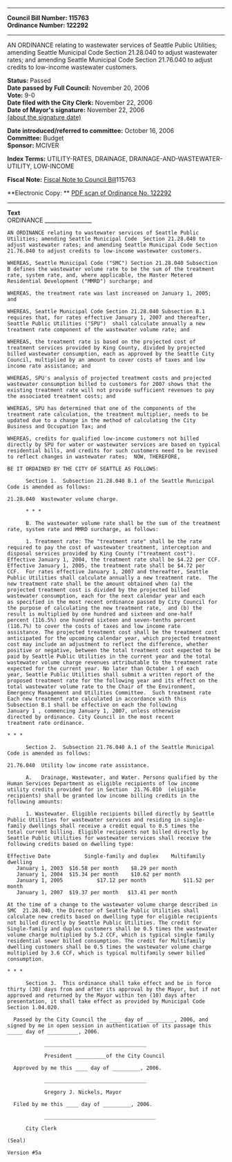 * * * * *  
  
**Council Bill Number: [](#h0)[](#h2)115763**   
**Ordinance Number: 122292**  
  
* * * * *  
  
AN ORDINANCE relating to wastewater services of Seattle Public Utilities; amending Seattle Municipal Code Section 21.28.040 to adjust wastewater rates; and amending Seattle Municipal Code Section 21.76.040 to adjust credits to low-income wastewater customers.  
  
**Status:** Passed   
**Date passed by Full Council:** November 20, 2006   
**Vote:** 9-0   
**Date filed with the City Clerk:** November 22, 2006   
**Date of Mayor's signature:** November 22, 2006   
[(about the signature date)](/~public/approvaldate.htm)   
  
  
**Date introduced/referred to committee:** October 16, 2006   
**Committee:** Budget   
**Sponsor:** MCIVER   
  
**Index Terms:** UTILITY-RATES, DRAINAGE, DRAINAGE-AND-WASTEWATER-UTILITY, LOW-INCOME  
  
**Fiscal Note:** [Fiscal Note to Council Bill](http://clerk.seattle.gov/~public/fnote/115763.htm)[](#h1)[](#h3)115763  
  
**Electronic Copy: ** [PDF scan of Ordinance No. 122292](/~archives/Ordinances/Ord_122292.pdf)  
  
* * * * *  
  
**Text**  
    ORDINANCE _________________  
  
    AN ORDINANCE relating to wastewater services of Seattle Public  
    Utilities; amending Seattle Municipal Code  Section 21.28.040 to  
    adjust wastewater rates; and amending Seattle Municipal Code Section  
    21.76.040 to adjust credits to low-income wastewater customers.  
  
    WHEREAS, Seattle Municipal Code ("SMC") Section 21.28.040 Subsection  
    B defines the wastewater volume rate to be the sum of the treatment  
    rate, system rate, and, where applicable, the Master Metered  
    Residential Development ("MMRD") surcharge; and  
  
    WHEREAS, the treatment rate was last increased on January 1, 2005;  
    and  
  
    WHEREAS, Seattle Municipal Code Section 21.28.040 Subsection B.1  
    requires that, for rates effective January 1, 2007 and thereafter,  
    Seattle Public Utilities ("SPU")  shall calculate annually a new  
    treatment rate component of the wastewater volume rate; and  
  
    WHEREAS, the treatment rate is based on the projected cost of  
    treatment services provided by King County, divided by projected  
    billed wastewater consumption, each as approved by the Seattle City  
    Council, multiplied by an amount to cover costs of taxes and low  
    income rate assistance; and  
  
    WHEREAS, SPU's analysis of projected treatment costs and projected  
    wastewater consumption billed to customers for 2007 shows that the  
    existing treatment rate will not provide sufficient revenues to pay  
    the associated treatment costs; and  
  
    WHEREAS, SPU has determined that one of the components of the  
    treatment rate calculation, the treatment multiplier, needs to be  
    updated due to a change in the method of calculating the City  
    Business and Occupation Tax; and  
  
    WHEREAS, credits for qualified low-income customers not billed  
    directly by SPU for water or wastewater services are based on typical  
    residential bills, and credits for such customers need to be revised  
    to reflect changes in wastewater rates;  NOW, THEREFORE,  
  
    BE IT ORDAINED BY THE CITY OF SEATTLE AS FOLLOWS:  
  
          Section 1.  Subsection 21.28.040 B.1 of the Seattle Municipal  
    Code is amended as follows:  
  
    21.28.040  Wastewater volume charge.  
  
          * * *  
  
          B. The wastewater volume rate shall be the sum of the treatment  
    rate, system rate and MMRD surcharge, as follows:  
  
          1. Treatment rate: The "treatment rate" shall be the rate  
    required to pay the cost of wastewater treatment, interception and  
    disposal services provided by King County ("treatment cost").  
    Effective January 1, 2004, the treatment rate shall be $4.22 per CCF.  
    Effective January 1, 2005, the treatment rate shall be $4.72 per  
    CCF.  For rates effective January 1, 2007 and thereafter, Seattle  
    Public Utilities shall calculate annually a new treatment rate.  The  
    new treatment rate shall be the amount obtained when (a) the  
    projected treatment cost is divided by the projected billed  
    wastewater consumption, each for the next calendar year and each  
    as specified in the most recent ordinance passed by City Council for  
    the purpose of calculating the new treatment rate,  and (b) the  
    result is multiplied by one hundred and sixteen and one-half  
    percent (116.5%) one hundred sixteen and seven-tenths percent  
    (116.7%) to cover the costs of taxes and low income rate  
    assistance. The projected treatment cost shall be the treatment cost  
    anticipated for the upcoming calendar year, which projected treatment  
    cost may include an adjustment to reflect the difference, whether  
    positive or negative, between the total treatment cost expected to be  
    paid by Seattle Public Utilities in the current year and the total  
    wastewater volume charge revenues attributable to the treatment rate  
    expected for the current year. No later than October 1 of each  
    year, Seattle Public Utilities shall submit a written report of the  
    proposed treatment rate for the following year and its effect on the  
    total wastewater volume rate to the Chair of the Environment,  
    Emergency Management and Utilities Committee.  Such treatment rate  
    Each new treatment rate calculated in accordance with this  
    Subsection B.1 shall be effective on each the following  
    January 1 , commencing January 1, 2007, unless otherwise  
    directed by ordinance. City Council in the most recent  
    treatment rate ordinance.  
  
    * * *  
  
          Section 2.  Subsection 21.76.040 A.1 of the Seattle Municipal  
    Code is amended as follows:  
  
    21.76.040  Utility low income rate assistance.  
  
          A.   Drainage, Wastewater, and Water. Persons qualified by the  
    Human Services Department as eligible recipients of low income  
    utility credits provided for in Section  21.76.010  (eligible  
    recipients) shall be granted low income billing credits in the  
    following amounts:  
  
          1. Wastewater. Eligible recipients billed directly by Seattle  
    Public Utilities for wastewater services and residing in single-  
    family dwellings shall receive a credit equal to 0.5 times the   
    total current billing. Eligible recipients not billed directly by  
    Seattle Public Utilities for wastewater services shall receive the  
    following credits based on dwelling type:  
  
    Effective Date           Single-family and duplex    Multifamily  dwelling  
       January 1, 2003  $16.58 per month    $8.29 per month   
       January 1, 2004  $15.34 per month    $10.62 per month  
       January 1, 2005           $17.12 per month            $11.52 per month  
       January 1, 2007  $19.37 per month   $13.41 per month  
  
    At the time of a change to the wastewater volume charge described in  
    SMC  21.28.040, the Director of Seattle Public Utilities shall  
    calculate new credits based on dwelling type for eligible recipients  
    not billed directly by Seattle Public Utilities. The credit for  
    Single-family and duplex customers shall be 0.5 times the wastewater  
    volume charge multiplied by 5.2 CCF, which is typical single family  
    residential sewer billed consumption. The credit for Multifamily  
    dwelling customers shall be 0.5 times the wastewater volume charge  
    multiplied by 3.6 CCF, which is typical multifamily sewer billed  
    consumption.  
  
    * * *  
  
          Section 3.  This ordinance shall take effect and be in force  
    thirty (30) days from and after its approval by the Mayor, but if not  
    approved and returned by the Mayor within ten (10) days after  
    presentation, it shall take effect as provided by Municipal Code  
    Section 1.04.020.  
  
      Passed by the City Council the ____ day of _________, 2006, and  
    signed by me in open session in authentication of its passage this  
    _____ day of __________, 2006.  
  
                _________________________________  
  
                President __________of the City Council  
  
      Approved by me this ____ day of _________, 2006.  
  
                _________________________________  
  
                Gregory J. Nickels, Mayor  
  
      Filed by me this ____ day of _________, 2006.  
  
                ____________________________________  
  
          City Clerk  
  
    (Seal)  
  
    Version #5a  

